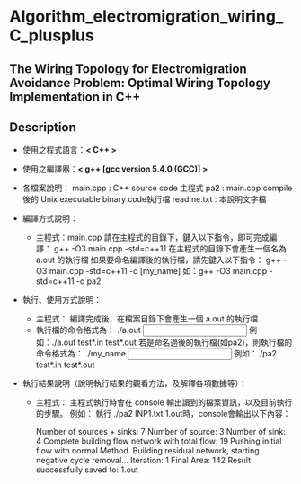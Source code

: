 # Algorithm_electromigration_wiring_C_plusplus
## The Wiring Topology for Electromigration Avoidance Problem: Optimal Wiring Topology Implementation in C++

## Description
- 使用之程式語言：**< C++ >**
- 使用之編譯器：**< g++ [gcc version 5.4.0 (GCC)] >**
- 各檔案說明：
	main.cpp : C++ source code 主程式
	pa2  : main.cpp compile 後的 Unix executable binary code執行檔
	readme.txt : 本說明文字檔

- 編譯方式說明：        	
    * 主程式：main.cpp
		請在主程式的目錄下，鍵入以下指令，即可完成編譯：
		g++ -O3 main.cpp -std=c++11
		在主程式的目錄下會產生一個名為 a.out 的執行檔
		如果要命名編譯後的執行檔，請先鍵入以下指令：
		g++ -O3 main.cpp -std=c++11 -o [my_name]
		如：g++ -O3 main.cpp -std=c++11 -o pa2

- 執行、使用方式說明：
   	* 主程式：
    	 編譯完成後，在檔案目錄下會產生一個 a.out 的執行檔
   	* 執行檔的命令格式為：
	   	./a.out <input file name> <output file name>
	   	例如：./a.out test*.in test*.out
	   	若是命名過後的執行檔(如pa2)，則執行檔的命令格式為：
		./my_name <input file name> <output file name>
	 	例如：./pa2 test*.in test*.out
     
- 執行結果說明（說明執行結果的觀看方法，及解釋各項數據等）：
   	* 主程式：
		主程式執行時會在 console 輸出讀到的檔案資訊，以及目前執行的步驟。
		例如：
		執行 ./pa2 INP1.txt 1.out時，console會輸出以下內容：
		
		Number of sources + sinks: 7
		Number of source: 3
		Number of sink: 4
		Complete building flow network with total flow: 19
		Pushing initial flow with normal Method.
		Building residual network, starting negative cycle removal...
		Iteration: 1
		Final Area: 142
		Result successfully saved to: 1.out